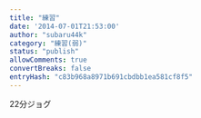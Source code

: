 ```yaml
---
title: "練習"
date: '2014-07-01T21:53:00'
author: "subaru44k"
category: "練習(弱)"
status: "publish"
allowComments: true
convertBreaks: false
entryHash: "c83b968a8971b691cbdbb1ea581cf8f5"
---
```

22分ジョグ
